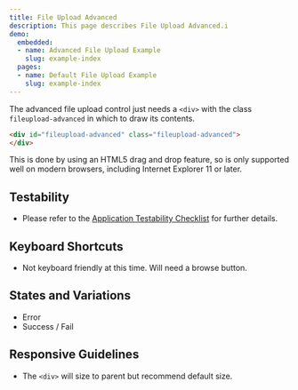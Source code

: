 ```yaml
---
title: File Upload Advanced
description: This page describes File Upload Advanced.i
demo:
  embedded:
  - name: Advanced File Upload Example
    slug: example-index
  pages:
  - name: Default File Upload Example
    slug: example-index
---
```


The advanced file upload control just needs a `<div>` with the class `fileupload-advanced` in which to draw its contents.

```html
<div id="fileupload-advanced" class="fileupload-advanced">
</div>
```

This is done by using an HTML5 drag and drop feature, so is only supported well on modern browsers, including Internet Explorer 11 or later.

## Testability

- Please refer to the [Application Testability Checklist](https://design.infor.com/resources/application-testability-checklist) for further details.

## Keyboard Shortcuts

- Not keyboard friendly at this time. Will need a browse button.

## States and Variations

- Error
- Success / Fail

## Responsive Guidelines

- The `<div>` will size to parent but recommend default size.
